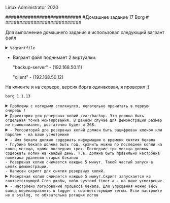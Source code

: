 Linux Administrator 2020

   ###########################
   #Домашнее задание 17 Borg #
   ###########################




Для выполнение домашнего задания я использовал следующий вагрант файл

<details>
<summary><code>Vagrantfile</code></summary>

```
# -*- mode: ruby -*-
# vi: set ft=ruby :
home = ENV['HOME']
ENV["LC_ALL"] = "en_US.UTF-8"

Vagrant.configure(2) do |config|
 config.vm.define "backup-server" do |subconfig|
 subconfig.vm.box = "centos/7"
 subconfig.vm.hostname="backup-server"
 subconfig.vm.network :private_network, ip: "192.168.50.11"
 subconfig.vm.provider "virtualbox" do |vb|
 vb.memory = "2024"
 vb.cpus = "1"
 second_disk = "/tmp/disk2.vmdk"
 unless File.exist?('/tmp/disk2.vmdk')
 vb.customize ['createhd', '--filename', second_disk, '--variant', 'Fixed', '--size', 5 * 1024]
 end
 vb.customize ['storageattach', :id, '--storagectl', 'IDE', '--port', 1, '--device', 0, '--type', 'hdd', '--medium', second_disk]
 end
 end
 config.vm.provision "ansible" do |ansible|
 ansible.compatibility_mode = "2.0"
 ansible.playbook = "playbook.yml"
end
 config.vm.define "client" do |subconfig|
 subconfig.vm.box = "centos/7"
 subconfig.vm.hostname="client"
 subconfig.vm.network :private_network, ip: "192.168.50.12"
 subconfig.vm.provider "virtualbox" do |vb|
 vb.memory = "2024"
 vb.cpus = "1"
 end
 end
 config.vm.provision "ansible" do |ansible|
 ansible.compatibility_mode = "2.0"
 ansible.playbook = "playbook1.yml"

     end
end



```
</details>

 - Вагрант файл поднимает 2 виртуалки: 

   "backup-server" - (192.168.50.11) 

   "client" -  (192.168.50.12)

На клиенте и на сервере, версия борга одинаковая, я проверил ;)


```
borg 1.1.13

```








<details>
<summary><code>Проблемы с которыми столкнулся, желательно прочитать в первую очередь !</code></summary>

```
1) Проблема: Когда только инициализируешь репозиторий, из условия задачи можно сделать "зашифровать ключом или  паролем", так вот, когда делаешь с паролем, как следствие из условия задачи ( Резервная копия снимается каждые 5 минут.)
Становится проблематичным, так как когда запускаешь скрипт на клиенте, что бы он связался с репозиторием сервера он постоянно требует, что бы ты вводил пароль для репозитория, поэтому я сделал просто с шифрованием, но без пароля ! Возможно это как то делается или обходится тем же скриптом, погуглив можно было бы
сделать в скрипт так BORG_PASSPHRASE="super secret passphrase" но уэже было лениво.


2) Такой же момент, но с авторизацией ssh, то есть когда запускаешь скрипт на клиенте, и связываешься с сервером, то должен пройти авторизацию на сервер бэкап, что так же становится проблематичным если условия задачи (Резервная копия снимается каждые 5 минут)
Решение было сделать следующие я просто сделал авторизацию по ключам. Сгененрировал закрытый ключ его я сотавил на клиенте, а закрытый поместил на удаленную машину вм вагрант. После этого все работает.


```

Возможно, я что то не так понял, если что  поправьте плиз


</details>








<details>
<summary><code>Директория для резервных копий /var/backup. Это должна быть отдельная точка монтирования. В данном случае для демонстрации размер не принципиален, достаточно будет и 2GB.</code></summary>

```

Тут все просто, все это за меня сделает "ansible" можно посмотреть playbook.yml он установит Borg, создаст каталог /var/backup, сформирует файловую систему "xfs" и примонтирует ее на отдельный диск.

/dev/sdb с обьемом, я сделал 5GB (Можно запустить вагран файл все должно быть ровно )
 
```

```

[root@backup-server ~]# lsblk
NAME   MAJ:MIN RM SIZE RO TYPE MOUNTPOINT
sda      8:0    0  40G  0 disk 
└─sda1   8:1    0  40G  0 part /
sdb      8:16   0   5G  0 disk /var/backup
[root@backup-server ~]# df -hT
Filesystem     Type      Size  Used Avail Use% Mounted on
devtmpfs       devtmpfs  900M     0  900M   0% /dev
tmpfs          tmpfs     907M     0  907M   0% /dev/shm
tmpfs          tmpfs     907M  8.6M  899M   1% /run
tmpfs          tmpfs     907M     0  907M   0% /sys/fs/cgroup
/dev/sda1      xfs        40G  3.4G   37G   9% /
/dev/sdb       xfs       5.0G   45M  5.0G   1% /var/backup
tmpfs          tmpfs     182M     0  182M   0% /run/user/0
tmpfs          tmpfs     182M     0  182M   0% /run/user/1000
[root@backup-server ~]# 


```
</details>

<details>
<summary><code>- Репозиторий дле резервных копий должен быть зашифрован ключом или паролем - на ваше усмотрение</code></summary>

Инициализируем репозиторий с шифрованием c клиента на сервер  (сделал с шифрованием, но без пароля )



```

[root@client ~]# borg init --encryption=repokey-blake2 192.168.50.11:/var/backup/
Using a pure-python msgpack! This will result in lower performance.
root@192.168.50.11's password: 
Remote: Using a pure-python msgpack! This will result in lower performance.
Enter new passphrase: 
Enter same passphrase again: 
Do you want your passphrase to be displayed for verification? [yN]: n
Make sure the passphrase displayed above is exactly what you wanted.

By default repositories initialized with this version will produce security
errors if written to with an older version (up to and including Borg 1.0.8).

If you want to use these older versions, you can disable the check by running:
borg upgrade --disable-tam ssh://192.168.50.11/var/backup

See https://borgbackup.readthedocs.io/en/stable/changes.html#pre-1-0-9-manifest-spoofing-vulnerability for details about the security implications.

IMPORTANT: you will need both KEY AND PASSPHRASE to access this repo!
Use "borg key export" to export the key, optionally in printable format.
Write down the passphrase. Store both at safe place(s).

[root@client ~]# 



```

Провереям что репа создалась

```
[root@backup-server backup]# pwd
/var/backup
[root@backup-server backup]# ll
total 64
-rw------- 1 root root   964 Aug 16 12:15 config
drwx------ 3 root root    15 Aug 16 12:15 data
-rw------- 1 root root    52 Aug 16 12:15 hints.1
-rw------- 1 root root 41258 Aug 16 12:15 index.1
-rw------- 1 root root   190 Aug 16 12:15 integrity.1
-rw------- 1 root root    16 Aug 16 12:15 nonce
-rw------- 1 root root    73 Aug 16 12:14 README
[root@backup-server backup]# 

```

О том, что шифрование работает, я так понял нам об этом говорит строка <code>Encrypted: Yes (repokey BLAKE2b)</code>

```

[root@backup-server var]# borg info /var/backup/
Using a pure-python msgpack! This will result in lower performance.
Enter passphrase for key /var/backup: 
Repository ID: bc62147450f6f56d138572059eaa474db0de01e343733dcf3e02b4e52ddc6e61
Location: /var/backup
Encrypted: Yes (repokey BLAKE2b)
Cache: /root/.cache/borg/bc62147450f6f56d138572059eaa474db0de01e343733dcf3e02b4e52ddc6e61
Security dir: /root/.config/borg/security/bc62147450f6f56d138572059eaa474db0de01e343733dcf3e02b4e52ddc6e61
------------------------------------------------------------------------------
                       Original size      Compressed size    Deduplicated size
                       All archives:                    0 B                  0 B                  0 B
                       
                       Unique chunks         Total chunks
                       Chunk index:                       0                    0
[root@backup-server var]# 
                                              

```

</details>




<details>
<summary><code>- Имя бекапа должно содержать информацию о времени снятия бекапа
- Глубина бекапа должна быть год, хранить можно по последней копии на конец месяца, кроме последних трех. Последние три месяца должны содержать копии на каждый день. Т.е. должна быть правильно настроена политика удаления старых бэкапов
- Резервная копия снимается каждые 5 минут. Такой частый запуск в целях демонстрации.
- Написан скрипт для снятия резервных копий.</code></summary>


Тут я так понял нужно написать скрипт для запуска. ну чтож переходим на client (192.168.50.12)

Скрипт <code>run.sh</code> c правами на запуск +x и помещаем его в каталог /root   т.е. /root/run.sh


```

#!/bin/bash


BACKUP_USER=root
BACKUP_HOST=192.168.50.11
BACKUP_DIR=/var/backup

REPOSITORY=$BACKUP_HOST:$BACKUP_DIR



borg create -v --stats \
$REPOSITORY::'{now:%Y-%m-%d-%H-%M}' \
/etc

borg prune -v --show-rc --list $REPOSITORY \
--keep-monthly=9 --keep-daily=90 


```

Запускаем наш тестовый скрипт <code>./run.sh</code> Предварительно сгенерировав пару ключей для безпарольной авторизации с удаленным сервером, где находится наш репозиторий. 


```
[root@client ~]# pwd
/root
[root@client ~]# ./run.sh 
Using a pure-python msgpack! This will result in lower performance.
Remote: Using a pure-python msgpack! This will result in lower performance.
Creating archive at "192.168.50.11:/var/backup::{now:%Y-%m-%d-%H-%M}"
------------------------------------------------------------------------------
Archive name: 2020-08-17-10-21
Archive fingerprint: 7bf1f163cbd8123aeb647326d10aa1b61e6e5538db2f5848b0696a239473364b
Time (start): Mon, 2020-08-17 10:21:54
Time (end):   Mon, 2020-08-17 10:21:59
Duration: 4.34 seconds
Number of files: 1728
Utilization of max. archive size: 0%
------------------------------------------------------------------------------
Original size      Compressed size    Deduplicated size
This archive:               28.54 MB             13.55 MB                590 B
All archives:              884.66 MB            419.98 MB             13.03 MB
                       
Unique chunks         Total chunks
Chunk index:                    1368                53411
------------------------------------------------------------------------------
[root@client ~]# 
                                                                                            
```
Тестовый запуск прошел успешно .


Сейчас посмотрим все архивы которые есть в нашем репозитории

```
root@client ~]# borg list 192.168.50.11:/var/backup
Using a pure-python msgpack! This will result in lower performance.
Remote: Using a pure-python msgpack! This will result in lower performance.
2020-08-17-14-48                     Sun, 2020-08-17 14:48:22 [4282470a4a440bff83f7bce3db5cc42828d41ed241ddfa157c24d6a564e2f05b]
[root@client ~]# 

```

тут видим актуальную дату, как в условии задачи

Далее в скрипт добавим ротация и хранение бэкапов, исходя из документации делается это через "borg prune", если честно то условие задачи я нихрена непонял.
 На сколько я понял правило должно быть таким:
 <code>--keep-monthly=9</code> - Хранить по последней копии на конец месяца
 <code>--keep-daily=90</code> - Последние три месяца должны содержать копии на каждый день.
 
Попытаюсь рассказть логику, Глубина бэкапа 1 год, то есть всего должно быть бэкапов за год 9 месяцев + 90 дней = будет год.


</details>


<details>
<summary><code>Резервная копия снимается каждые 5 минут.Скрипт запускается из соответствующей Cron джобы, либо systemd timer-а - на ваше усмотрение.</code></summary>


Попробую сделать через systemd timer, но для начала создадим юнит, создадим файл и назовем его "borg.service" и помещаем его  в /etc/systemd/system

```


[root@client system]# ll
total 12
drwxr-xr-x. 2 root root   32 Apr 30 22:06 basic.target.wants
-rw-r--r--  1 root root  328 Aug 16 19:55 borg.service
-rw-r--r--  1 root root  144 Aug 16 20:30 borg.timer
lrwxrwxrwx. 1 root root   57 Apr 30 22:06 dbus-org.freedesktop.nm-dispatcher.service -> /usr/lib/systemd/system/NetworkManager-dispatcher.service
lrwxrwxrwx. 1 root root   37 Apr 30 22:08 default.target -> /lib/systemd/system/multi-user.target
drwxr-xr-x. 2 root root   87 Apr 30 22:06 default.target.wants
drwxr-xr-x. 2 root root   38 Apr 30 22:07 dev-virtio\x2dports-org.qemu.guest_agent.0.device.wants
drwxr-xr-x. 2 root root   32 Apr 30 22:06 getty.target.wants
drwxr-xr-x. 2 root root   35 Apr 30 22:06 local-fs.target.wants
drwxr-xr-x. 2 root root 4096 Aug 16 06:50 multi-user.target.wants
drwxr-xr-x. 2 root root   48 Apr 30 22:06 network-online.target.wants
drwxr-xr-x. 2 root root   31 Apr 30 22:06 remote-fs.target.wants
drwxr-xr-x. 2 root root   28 Apr 30 22:06 sockets.target.wants
drwxr-xr-x. 2 root root  171 Apr 30 22:06 sysinit.target.wants
drwxr-xr-x. 2 root root   44 Apr 30 22:06 system-update.target.wants
drwxr-xr-x  2 root root   24 Aug 16 20:12 timers.target.wants
drwxr-xr-x. 2 root root   58 Apr 30 22:06 vmtoolsd.service.requires
[root@client system]# 


```



```
[Unit]
Description=unit borg Kostyuk_Ruslan

[Service]
#Type=notify
#EnvironmentFile=/etc/sysconfig/log_otus
ExecStart=/bin/bash /root/run.sh
ExecReload=/bin/kill -HUP $MAINPID
KillMode=process
Restart=on-failure
RestartSec=10s

[Install]
WantedBy=multi-user.target


```
Сделаем <code>systemctl daemon-reload</code> и <code>systemctl start borg</code> и  добавляем в автозагрузку <code>systemctl enable borg.service</code>





Далее пишем наш borg.timer с запуском на каждые 5 минут и так же <code>systemctl daemon-reload</code> и <code>systemctl start borg.timer</code> <code>systemctl enable borg.timer</code>


```

[Unit]
Description=Каждые 5 минут

[Timer]
OnCalendar=*:0/5

#OnBootSec=30sec
#OnUnitActiveSec=1d


[Install]
WantedBy=timers.target

```




Проверяем  и видим что наш юнит работает, сделал бэкап после запуска

```

[root@client system]# systemctl status borg.service
● borg.service - unit egrep Kostyuk_Ruslan
   Loaded: loaded (/etc/systemd/system/borg.service; disabled; vendor preset: disabled)
      Active: inactive (dead) since Mon 2020-08-17 10:16:22 UTC; 2s ago
        Process: 4291 ExecStart=/bin/bash /root/run.sh (code=exited, status=0/SUCCESS)
         Main PID: 4291 (code=exited, status=0/SUCCESS)
         
         Aug 17 10:16:21 client bash[4291]: Duration: 4.13 seconds
         Aug 17 10:16:21 client bash[4291]: Number of files: 1728
         Aug 17 10:16:21 client bash[4291]: Utilization of max. archive size: 0%
         Aug 17 10:16:21 client bash[4291]: ------------------------------------------------------------------------------
         Aug 17 10:16:21 client bash[4291]: Original size      Compressed size    Deduplicated size
         Aug 17 10:16:21 client bash[4291]: This archive:               28.54 MB             13.55 MB             60.15 kB
         Aug 17 10:16:21 client bash[4291]: All archives:              827.58 MB            392.89 MB             13.03 MB
         Aug 17 10:16:21 client bash[4291]: Unique chunks         Total chunks
         Aug 17 10:16:21 client bash[4291]: Chunk index:                    1366                49965
         Aug 17 10:16:21 client bash[4291]: ------------------------------------------------------------------------------
         

```

Проверяем, что наш таймер работает 


```


[root@client ~]# systemctl status borg.timer
● borg.timer - Каждые 5 минут
   Loaded: loaded (/etc/systemd/system/borg.timer; enabled; vendor preset: disabled)
      Active: active (waiting) since Mon 2020-08-17 08:59:42 UTC; 3min 3s ago
      
      Aug 17 08:59:42 client systemd[1]: Started Каждые 5 минут.
      [root@client ~]# 
      

```






Далее проверим как отработает наш таймер, я проверяю это командой <code>systemctl list-timers</code> и отсчитываю время в графе "LEFT" ровно через 5 минут он обнуляется и снова идет отчет, таймер работает + я еще проверял так
сделал два экрана на одном экране запустил <code>watch -n1 systemctl status borg.service</code> , а на втором экране запустил <code>watch -n1 systemctl status borg.timer</code> и наблюдал как юнит в режиме реального времени перезапускается каждые 5 минут, время можно плюч посмотреть в

<code>Active: inactive (dead) since Sun 2020-08-16 20:45:13 UTC; 7s ago</code>  "ago"  здесь, онон обнуляется по истечению пяти минут.

```
[root@client ~]# systemctl list-timers
NEXT                         LEFT      LAST                         PASSED       UNIT                         ACTIVATES
Mon 2020-08-17 09:05:00 UTC  4s left   Mon 2020-08-17 09:00:00 UTC  4min 55s ago borg.timer                   borg.service
Mon 2020-08-17 09:14:35 UTC  9min left n/a                          n/a          systemd-tmpfiles-clean.timer systemd-tmpfiles-clean.service

2 timers listed.
Pass --all to see loaded but inactive timers, too.
[root@client ~]# 



```
Запустил примерно на 30 минут наш таймер и  посмотрим на наш репозиторий с бэкапами и его время выполнения


```
[root@client ~]# borg list 192.168.50.11:/var/backup
Using a pure-python msgpack! This will result in lower performance.
Remote: Using a pure-python msgpack! This will result in lower performance.
2020-08-16-19-22                     Sun, 2020-08-16 19:22:40 [47bb367e79b39d86a12a3d2ce6433973dba98e5c8d4f27086aeae819560a3681]
2020-08-16-19-52                     Sun, 2020-08-16 19:52:05 [b6730c0c137f37e07dc0585d143c237bffb41dd7a538e6f3f79417cf8daed4bf]
'2020-68cfef15217de147ac3e87d05acca5b3-16-client-56' Sun, 2020-08-16 19:56:23 [2aab9411b6354642748d37ca84924906d00b79d5b304d9a8e3231d1eaaab6107]
'2020-68cfef15217de147ac3e87d05acca5b3-16-client-21' Sun, 2020-08-16 20:21:38 [00237f8a3eb3b88555457223dbeecc113d7caa0cdfa2fc60e35c587bc295e750]
'2020-68cfef15217de147ac3e87d05acca5b3-16-client-22' Sun, 2020-08-16 20:22:07 [7075a288dff65a0c10f18d337803891584b0bbc4874581f51e9d5307304e0ccd]
'2020-68cfef15217de147ac3e87d05acca5b3-16-client-23' Sun, 2020-08-16 20:23:06 [b45072a3f40a6b5102a29986806fab776312181569496bd70db8382c9cdf9de1]
'2020-68cfef15217de147ac3e87d05acca5b3-16-client-24' Sun, 2020-08-16 20:24:07 [5f25808dea559a8838313a61fd9ff03a10d4017676c229c065a6895b1545738a]
'2020-68cfef15217de147ac3e87d05acca5b3-16-client-35' Sun, 2020-08-16 20:35:06 [9fcc37c1902cc503710203d01bf6bcd4366b9f5cded0219fcb19b3be074e83d4]
'2020-68cfef15217de147ac3e87d05acca5b3-16-client-40' Sun, 2020-08-16 20:40:06 [66d9a0a8c85c6eabec6ee04906e7decbcc7856b1367873fe3198c451da486caf]
'2020-68cfef15217de147ac3e87d05acca5b3-16-client-45' Sun, 2020-08-16 20:45:07 [89923758cccfc15adab96213af87f76807762b2a80c3f267ce75c96eab5cb5b5]
'2020-68cfef15217de147ac3e87d05acca5b3-17-client-00' Mon, 2020-08-17 09:00:13 [dcf108038649c2870ec002a0d65593b9aba630c529bd8439c678503364bec5f0]
'2020-68cfef15217de147ac3e87d05acca5b3-17-client-05' Mon, 2020-08-17 09:05:22 [40975e2dd79bfe51f31995cc3c5a19cfc77296c80ab86d4d881a35a55a7fda63]
'2020-68cfef15217de147ac3e87d05acca5b3-17-client-10' Mon, 2020-08-17 09:10:17 [c807acbb4b7e5f6335792a82e453ff6996aee34bc154be7f89ae62c983ec3459]
'2020-68cfef15217de147ac3e87d05acca5b3-17-client-15' Mon, 2020-08-17 09:15:22 [fcb1bcf45bc9a1b1c08e23d18219a0df1c29d39f26ffe79ac18ab6685da1b3d8]
'2020-68cfef15217de147ac3e87d05acca5b3-17-client-20' Mon, 2020-08-17 09:20:22 [c18331656d3339e6359ae41ff4fdcd3f8b867f50084972c691944a25a80d2c6c]
'2020-68cfef15217de147ac3e87d05acca5b3-17-client-25' Mon, 2020-08-17 09:25:22 [26743122648c3ce999d881e2a3cf2fb0b28e89c3b314768c8f6afbca7bc67953]
'2020-68cfef15217de147ac3e87d05acca5b3-17-client-30' Mon, 2020-08-17 09:30:22 [32df247a20d80fd29e03a777978ef639633c33b2993675440550fe30878da857]
[root@client ~]# 



```



</details>





<details>
<summary><code>- Настроено логирование процесса бекапа. Для упрощения можно весь вывод перенаправлять в logger с соответствующим тегом. Если настроите не в syslog, то обязательна ротация логов</code></summary>





</details>









